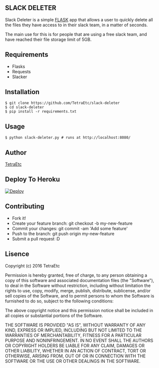 ## SLACK DELETER
Slack Deleter is a simple [FLASK](http://flask.pocoo.org/) app that allows a user to quickly delete all the files they have access to in their slack team, in a matter of seconds.

The main use for this is for people that are using a free slack team, and have reached their file storage limit of 5GB.

## Requirements
* Flasks
* Requests
* Slacker

## Installation

```
$ git clone https://github.com/TetraEtc/slack-deleter
$ cd slack-deleter
$ pip install -r requirements.txt
```

## Usage

```
$ python slack-deleter.py # runs at http://localhost:8080/
```

## Author
[TetraEtc](https://github.com/TetraEtc)

## Deploy To Heroku
[![Deploy](https://www.herokucdn.com/deploy/button.png)](https://heroku.com/deploy)

## Contributing
- Fork it!
- Create your feature branch: git checkout -b my-new-feature
- Commit your changes: git commit -am 'Add some feature'
- Push to the branch: git push origin my-new-feature
- Submit a pull request :D

## Lisence
Copyright (c) 2016 TetraEtc

Permission is hereby granted, free of charge, to any person obtaining a copy of this software and associated documentation files (the "Software"), to deal in the Software without restriction, including without limitation the rights to use, copy, modify, merge, publish, distribute, sublicense, and/or sell copies of the Software, and to permit persons to whom the Software is furnished to do so, subject to the following conditions:

The above copyright notice and this permission notice shall be included in all copies or substantial portions of the Software.

THE SOFTWARE IS PROVIDED "AS IS", WITHOUT WARRANTY OF ANY KIND, EXPRESS OR IMPLIED, INCLUDING BUT NOT LIMITED TO THE WARRANTIES OF MERCHANTABILITY, FITNESS FOR A PARTICULAR PURPOSE AND NONINFRINGEMENT. IN NO EVENT SHALL THE AUTHORS OR COPYRIGHT HOLDERS BE LIABLE FOR ANY CLAIM, DAMAGES OR OTHER LIABILITY, WHETHER IN AN ACTION OF CONTRACT, TORT OR OTHERWISE, ARISING FROM, OUT OF OR IN CONNECTION WITH THE SOFTWARE OR THE USE OR OTHER DEALINGS IN THE SOFTWARE.
